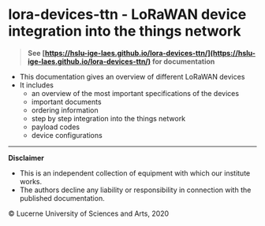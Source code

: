 # lora-devices-ttn - LoRaWAN device integration into the things network

> **See [https://hslu-ige-laes.github.io/lora-devices-ttn/](https://hslu-ige-laes.github.io/lora-devices-ttn/) for documentation**

- This documentation gives an overview of different LoRaWAN devices
- It includes
  - an overview of the most important specifications of the devices
  - important documents
  - ordering information
  - step by step integration into the things network
  - payload codes
  - device configurations

<hr>

**Disclaimer**<br>
- This is an independent collection of equipment with which our institute works.
- The authors decline any liability or responsibility in connection with the published documentation.

&copy; Lucerne University of Sciences and Arts, 2020
  